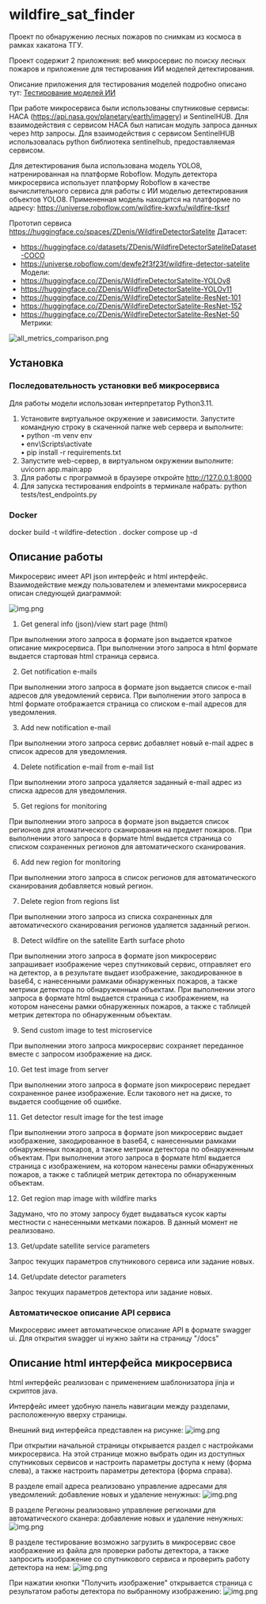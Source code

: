# wildfire_sat_finder
Проект по обнаружению лесных пожаров по снимкам из космоса в рамках хакатона ТГУ.

Проект содержит 2 приложения: веб микросервис по поиску лесных пожаров и
приложение для тестирования ИИ моделей детектирования.

Описание приложения для тестирования моделей подробно описано тут: [Тестирование моделей ИИ](/app-prototype-streamlit/README.md)

При работе микросервиса были использованы спутниковые сервисы: НАСА (https://api.nasa.gov/planetary/earth/imagery)
и SentinelHUB.
Для взаимодействия с сервисом НАСА был написан модуль запроса данных через http запросы.
Для взаимодействия с сервисом SentinelHUB использовалась python библиотека sentinelhub, 
предоставляемая сервисом.

Для детектирования была использована модель YOLO8, натренированная на платформе Roboflow.
Модуль детектора микросервиса использует платформу Roboflow в качестве вычислительного сервиса для работы
с ИИ моделью детектирования объектов YOLO8.
Примененная модель находится на платформе по адресу: https://universe.roboflow.com/wildfire-kwxfu/wildfire-tksrf

Прототип сервиса https://huggingface.co/spaces/ZDenis/WildfireDetectorSatelite
Датасет:
- https://huggingface.co/datasets/ZDenis/WildfireDetectorSateliteDataset-COCO
- https://universe.roboflow.com/dewfe2f3f23f/wildfire-detector-satelite
Модели:
- https://huggingface.co/ZDenis/WildfireDetectorSatelite-YOLOv8
- https://huggingface.co/ZDenis/WildfireDetectorSatelite-YOLOv11
- https://huggingface.co/ZDenis/WildfireDetectorSatelite-ResNet-101
- https://huggingface.co/ZDenis/WildfireDetectorSatelite-ResNet-152
- https://huggingface.co/ZDenis/WildfireDetectorSatelite-ResNet-50
Метрики:

![all_metrics_comparison.png](all_metrics_comparison.png)


## Установка

### Последовательность установки веб микросервиса

Для работы модели использован интерпретатор Python3.11.
1. Установите виртуальное окружение и зависимости. Запустите командную строку в скаченной папке web сервера и выполните:  
   • python -m venv env  
   • env\Scripts\activate  
   • pip install -r requirements.txt
2. Запустите web-сервер, в виртуальном окружении выполните: uvicorn app.main:app
3. Для работы с программой в браузере откройте http://127.0.0.1:8000
4. Для запуска тестирования endpoints в терминале набрать: python tests/test_endpoints.py
### Docker
docker build -t wildfire-detection .
docker compose up -d

## Описание работы
Микросервис имеет API json интерфейс и html интерфейс. Взаимодействие между 
пользователем и элементами микросервиса описан следующей диаграммой:

![img.png](dataflow-Wildfire_monitoring_microservice_API.png)

1. Get general info (json)/view start page (html)

При выполнении этого запроса в формате json выдается краткое описание микросервиса. При выполнении этого запроса в
html формате выдается стартовая html страница сервиса.

2. Get notification e-mails

При выполнении этого запроса в формате json выдается список e-mail адресов для уведомлений сервиса. При выполнении 
этого запроса в html формате отображается страница со списком e-mail адресов для уведомления.

3. Add new notification e-mail

При выполнении этого запроса сервис добавляет новый e-mail адрес в список адресов
для уведомления.

4. Delete notification e-mail from e-mail list

При выполнении этого запроса удаляется заданный e-mail адрес из списка адресов
для уведомления.

5. Get regions for monitoring

При выполнении этого запроса в формате json выдается список регионов для атоматического сканирования
на предмет пожаров. При выполнении этого запроса в формате html выдается страница со списком сохраненных
регионов для автоматического сканирования.

6. Add new region for monitoring

При выполнении этого запроса в список регионов для автоматического сканирования добавляется новый регион.

7. Delete region from regions list

При выполнении этого запроса из списка сохраненных для автоматического сканирования
регионов удаляется заданный регион.

8. Detect wildfire on the satellite Earth surface photo

При выполнении этого запроса в формате json микросервис запрашивает изображение через спутниковый сервис,
отправляет его на детектор, а в результате выдает изображение, закодированное в
base64, с нанесенными рамками обнаруженных пожаров, а также метрики детектора по обнаруженным объектам.
При выполнении этого запроса в формате html выдается страница с изображением, на котором нанесены рамки обнаруженных пожаров,
а также с таблицей метрик детектора по обнаруженным объектам.

9. Send custom image to test microservice

При выполнении этого запроса микросервис сохраняет переданное вместе с запросом изображение
на диск.

10. Get test image from server

При выполнении этого запроса в формате json микросервис передает сохраненное
ранее изображение. Если такового нет на диске, то выдается сообщение об ошибке.

11. Get detector result image for the test image

При выполнении этого запроса в формате json микросервис выдает изображение, закодированное в
base64, с нанесенными рамками обнаруженных пожаров, а также метрики детектора по обнаруженным объектам.
При выполнении этого запроса в формате html выдается страница с изображением, на котором нанесены рамки обнаруженных пожаров,
а также с таблицей метрик детектора по обнаруженным объектам.

12. Get region map image with wildfire marks

Задумано, что по этому запросу будет выдаваться кусок карты местности с нанесенными метками пожаров.
В данный момент не реализовано.

13. Get/update satellite service parameters

Запрос текущих параметров спутникового сервиса или задание новых.

14. Get/update detector parameters

Запрос текущих параметров детектора или задание новых.

### Автоматическое описание API сервиса

Микросервис имеет автоматическое описание API в формате swagger ui.
Для открытия swagger ui нужно зайти на страницу "/docs"

## Описание html интерфейса микросервиса

html интерфейс реализован с применением шаблонизатора jinja и скриптов java.

Интерфейс имеет удобную панель навигации между разделами, расположенную вверху страницы.

Внешний вид интерфейса представлен на рисунке:
![img.png](microservice1.png)

При открытии начальной страницы открывается раздел с настройками микросервиса.
На этой странице можно выбрать один из доступных спутниковых сервисов и 
настроить параметры доступа к нему (форма слева), а также настроить параметры детектора (форма справа).

В разделе email адреса реализовано управление адресами для уведомлений:
добавление новых и удаление ненужных:
![img.png](microservice2.png)

В разделе Регионы реализовано управление регионами для автоматического сканера:
добавление новых и удаление ненужных:
![img.png](microservice3.png)

В разделе тестирование возможно загрузить в микросервис свое изображение из файла
для проверки работы детектора, а также запросить изображение со спутникового
сервиса и проверить работу детектора на нем:
![img.png](microservice4.png)

При нажатии кнопки "Получить изображение" открывается страница с результатом
работы детектора по выбранному изображению:
![img.png](microservice5.png)